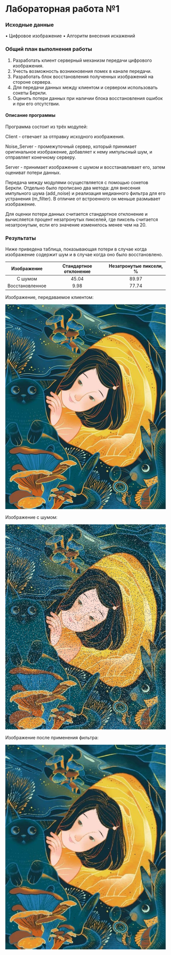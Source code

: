 # Лабораторная работа №1 

### Исходные данные
• Цифровое изображение
• Алгоритм внесения искажений

### Общий план выполнения работы
1. Разработать клиент серверный механизм передачи цифрового изображения.
2. Учесть возможность возникновения помех в канале передачи.
3. Разработать блок восстановления полученных изображений на стороне сервера.
4. Для передачи данных между клиентом и сервером использовать сокеты Беркли.
5. Оценить потери данных при наличии блока восстановления ошибок и при его
отсутствии.

#### Описание программы
Программа состоит из трёх модулей:

Client - отвечает за отправку исходного изображения.

Noise_Server - промежуточный сервер, который принимает оригинальное изображение, добавляет к нему импульсный шум, и отправляет конечному серверу.

Server - принимает изображение с шумом и восстанавливает его, затем оцениват потери данных.

Передача между модулями осуществляется с помощью сокетов Беркли. Отдельно было прописано два метода: для внесения импульного шума (add_noise) и реализация медианного фильтра для его устранения (m_filter). В отличие от встроенного он меньше размывает изображение.

Для оценки потери данных считается стандартное отклонение и вычисляется процент незатронутых пикселей, где пиксель считается незатронутым, если его значение изменилось менее чем на 20.

### Результаты
Ниже приведена таблица, показывающая потери в случае когда изображение содержит шум и в случае когда оно было восстановлено.

Изображение | Стандартное отклонение | Незатронутые пиксели, % 
:----:|:-------:|:-----------:
С шумом | 45.04 | 89.97
Восстановленное | 9.98| 77.74

Изображение, передаваемое клиентом:

![](Art.jpg)

Изображение с шумом:

![](Art_noise.jpg)

Изображение после применения фильтра:

![](Result_art.jpg)
 

